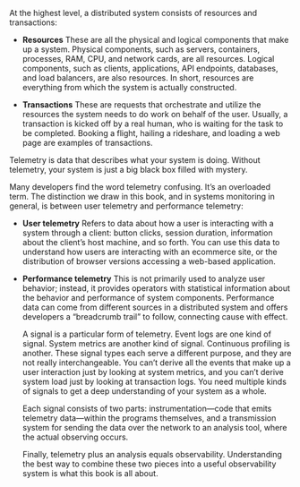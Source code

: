 At the highest level, a distributed system consists of resources and transactions:
- **Resources**
  These are all the physical and logical components that make up a system. Physical components, such as servers, containers, processes, RAM, CPU, and network cards, are all resources. Logical components, such as clients, applications, API endpoints, databases, and load balancers, are also resources. In short, resources are everything from which the system is actually constructed.

- **Transactions**
  These are requests that orchestrate and utilize the resources the system needs to do work on behalf of the user. Usually, a transaction is kicked off by a real human, who is waiting for the task to be completed. Booking a flight, hailing a rideshare, and loading a web page are examples of transactions.


Telemetry is data that describes what your system is doing. Without telemetry, your system is just a big black box filled with mystery.

Many developers find the word telemetry confusing. It’s an overloaded term. The distinction we draw in this book, and in systems monitoring in general, is between user telemetry and performance telemetry:

- **User telemetry**
  Refers to data about how a user is interacting with a system through a client: button clicks, session duration, information about the client’s host machine, and so forth. You can use this data to understand how users are interacting with an ecommerce site, or the distribution of browser versions accessing a web-based application.

- **Performance telemetry**
  This is not primarily used to analyze user behavior; instead, it provides operators with statistical information about the behavior and performance of system components. Performance data can come from different sources in a distributed system and offers developers a “breadcrumb trail” to follow, connecting cause with effect.

  A signal is a particular form of telemetry.
  Event logs are one kind of signal. System metrics are another kind of signal.
  Continuous profiling is another. These signal types each serve a different purpose,
  and they are not really interchangeable. You can’t derive all the events that make up a user interaction just by looking at system metrics,
  and you can’t derive system load just by looking at transaction logs. You need multiple kinds of signals to get a deep understanding of your system as a whole.

  Each signal consists of two parts: instrumentation—code that emits telemetry data—within the programs themselves,
   and a transmission system for sending the data over the network to an analysis tool, where the actual observing occurs.
  
  Finally, telemetry plus an analysis equals observability. Understanding the best way to combine these two pieces into a useful observability system is what this book is all about.
